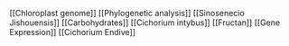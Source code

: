 [[Chloroplast genome]]
[[Phylogenetic analysis]]
[[Sinosenecio Jishouensis]]
[[Carbohydrates]]
[[Cichorium intybus]]
[[Fructan]]
[[Gene Expression]]
[[Cichorium Endive]]
